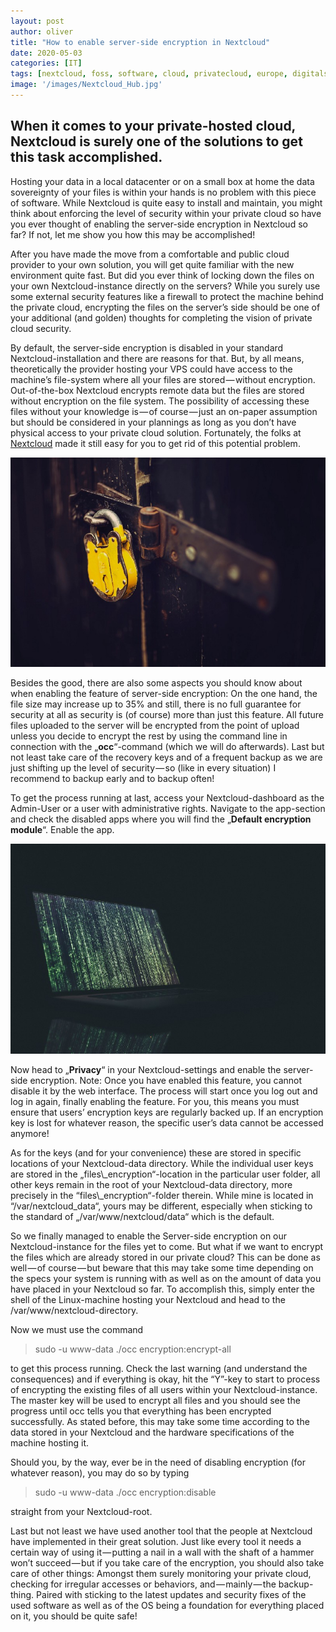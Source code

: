 ```yaml
---
layout: post
author: oliver
title: "How to enable server-side encryption in Nextcloud"
date: 2020-05-03
categories: [IT]
tags: [nextcloud, foss, software, cloud, privatecloud, europe, digitalsovereignty, e2ee]     # TAG names should always be lowercase
image: '/images/Nextcloud_Hub.jpg'
---
```


## When it comes to your private-hosted cloud, Nextcloud is surely one of the solutions to get this task accomplished.

Hosting your data in a local datacenter or on a small box at home the data sovereignty of your files is within your hands is no problem with this piece of software. While Nextcloud is quite easy to install and maintain, you might think about enforcing the level of security within your private cloud so have you ever thought of enabling the server-side encryption in Nextcloud so far? If not, let me show you how this may be accomplished!

After you have made the move from a comfortable and public cloud provider to your own solution, you will get quite familiar with the new environment quite fast. But did you ever think of locking down the files on your own Nextcloud-instance directly on the servers? While you surely use some external security features like a firewall to protect the machine behind the private cloud, encrypting the files on the server’s side should be one of your additional (and golden) thoughts for completing the vision of private cloud security.

By default, the server-side encryption is disabled in your standard Nextcloud-installation and there are reasons for that. But, by all means, theoretically the provider hosting your VPS could have access to the machine’s file-system where all your files are stored — without encryption. Out-of-the-box Nextcloud encrypts remote data but the files are stored without encryption on the file system. The possibility of accessing these files without your knowledge is — of course — just an on-paper assumption but should be considered in your plannings as long as you don’t have physical access to your private cloud solution. Fortunately, the folks at [Nextcloud](https://nextcloud.com) made it still easy for you to get rid of this potential problem.

![](../images/1-3MxP2HBeglCk--kbnyBXpQ.jpg)

Besides the good, there are also some aspects you should know about when enabling the feature of server-side encryption: On the one hand, the file size may increase up to 35% and still, there is no full guarantee for security at all as security is (of course) more than just this feature. All future files uploaded to the server will be encrypted from the point of upload unless you decide to encrypt the rest by using the command line in connection with the „**occ**“-command (which we will do afterwards). Last but not least take care of the recovery keys and of a frequent backup as we are just shifting up the level of security — so (like in every situation) I recommend to backup early and to backup often!

To get the process running at last, access your Nextcloud-dashboard as the Admin-User or a user with administrative rights. Navigate to the app-section and check the disabled apps where you will find the „**Default encryption module**“. Enable the app.

![](../images/1-w0_v-dXvQyX7z0SWnpepXA.jpg)

Now head to „**Privacy**“ in your Nextcloud-settings and enable the server-side encryption. Note: Once you have enabled this feature, you cannot disable it by the web interface. The process will start once you log out and log in again, finally enabling the feature. For you, this means you must ensure that users’ encryption keys are regularly backed up. If an encryption key is lost for whatever reason, the specific user’s data cannot be accessed anymore!

As for the keys (and for your convenience) these are stored in specific locations of your Nextcloud-data directory. While the individual user keys are stored in the „files\\\_encryption“-location in the particular user folder, all other keys remain in the root of your Nextcloud-data directory, more precisely in the “files\\\_encryption“-folder therein. While mine is located in “/var/nextcloud\_data“, yours may be different, especially when sticking to the standard of „/var/www/nextcloud/data“ which is the default.

So we finally managed to enable the Server-side encryption on our Nextcloud-instance for the files yet to come. But what if we want to encrypt the files which are already stored in our private cloud? This can be done as well — of course — but beware that this may take some time depending on the specs your system is running with as well as on the amount of data you have placed in your Nextcloud so far. To accomplish this, simply enter the shell of the Linux-machine hosting your Nextcloud and head to the /var/www/nextcloud-directory.

Now we must use the command

> sudo -u www-data ./occ encryption:encrypt-all

to get this process running. Check the last warning (and understand the consequences) and if everything is okay, hit the “Y”-key to start to process of encrypting the existing files of all users within your Nextcloud-instance. The master key will be used to encrypt all files and you should see the progress until occ tells you that everything has been encrypted successfully. As stated before, this may take some time according to the data stored in your Nextcloud and the hardware specifications of the machine hosting it.

Should you, by the way, ever be in the need of disabling encryption (for whatever reason), you may do so by typing

> sudo -u www-data ./occ encryption:disable

straight from your Nextcloud-root.

Last but not least we have used another tool that the people at Nextcloud have implemented in their great solution. Just like every tool it needs a certain way of using it — putting a nail in a wall with the shaft of a hammer won’t succeed — but if you take care of the encryption, you should also take care of other things: Amongst them surely monitoring your private cloud, checking for irregular accesses or behaviors, and — mainly — the backup-thing. Paired with sticking to the latest updates and security fixes of the used software as well as of the OS being a foundation for everything placed on it, you should be quite safe!